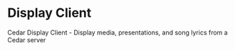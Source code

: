 # Display Client
Cedar Display Client - Display media, presentations, and song lyrics from a Cedar server
